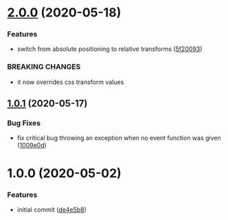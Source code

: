 # [2.0.0](https://github.com/TimoBechtel/draggins/compare/v1.0.1...v2.0.0) (2020-05-18)


### Features

* switch from absolute positioning to relative transforms ([5f20093](https://github.com/TimoBechtel/draggins/commit/5f2009380113048a2f4d5e172bb8be25585d6390))


### BREAKING CHANGES

* it now overrides css transform values

## [1.0.1](https://github.com/TimoBechtel/draggins/compare/v1.0.0...v1.0.1) (2020-05-17)


### Bug Fixes

* fix critical bug throwing an exception when no event function was given ([1009e0d](https://github.com/TimoBechtel/draggins/commit/1009e0d340c6d0da62aabbc21b6ddb09bb5e841c))

# 1.0.0 (2020-05-02)


### Features

* initial commit ([de4e5b8](https://github.com/TimoBechtel/draggins/commit/de4e5b8629300d7a802284f7accd4c17ca0f23c1))
